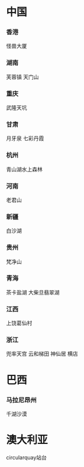 # 中国
### 香港
怪兽大厦

### 湖南
芙蓉镇
天门山

### 重庆
武隆天坑

### 甘肃
月牙泉
七彩丹霞

### 杭州
青山湖水上森林

### 河南
老君山
### 新疆
白沙湖
### 贵州
梵净山
### 青海
茶卡盐湖
大柴旦翡翠湖
### 江西
上饶葛仙村
### 浙江
兜率天宫
云和梯田
神仙居
横店


# 巴西
### 马拉尼昂州
千湖沙漠
# 澳大利亚
circularquay站台